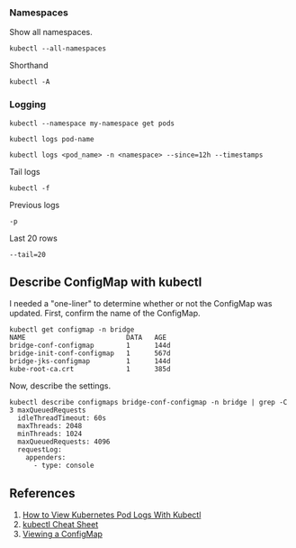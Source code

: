 ### Namespaces

Show all namespaces.

```console
kubectl --all-namespaces
```

Shorthand

```console
kubectl -A
```

### Logging

```
kubectl --namespace my-namespace get pods
```

```
kubectl logs pod-name
```

```
kubectl logs <pod_name> -n <namespace> --since=12h --timestamps
```

Tail logs

```
kubectl -f
```

Previous logs

```
-p
```

Last 20 rows

```
--tail=20
```

## Describe ConfigMap with kubectl

I needed a "one-liner" to determine whether or not the ConfigMap was updated. First, confirm the name of the ConfigMap.

```console
kubectl get configmap -n bridge
NAME                         DATA   AGE
bridge-conf-configmap        1      144d
bridge-init-conf-configmap   1      567d
bridge-jks-configmap         1      144d
kube-root-ca.crt             1      385d
```

Now, describe the settings.

```console
kubectl describe configmaps bridge-conf-configmap -n bridge | grep -C 3 maxQueuedRequests
  idleThreadTimeout: 60s
  maxThreads: 2048
  minThreads: 1024
  maxQueuedRequests: 4096
  requestLog:
    appenders:
      - type: console
```

## References

1. [How to View Kubernetes Pod Logs With Kubectl](https://www.howtogeek.com/devops/how-to-view-kubernetes-pod-logs-with-kubectl/)
2. [kubectl Cheat Sheet](https://kubernetes.io/docs/reference/kubectl/cheatsheet/)
3. [Viewing a ConfigMap](https://www.aquasec.com/cloud-native-academy/kubernetes-101/kubernetes-configmap/)
